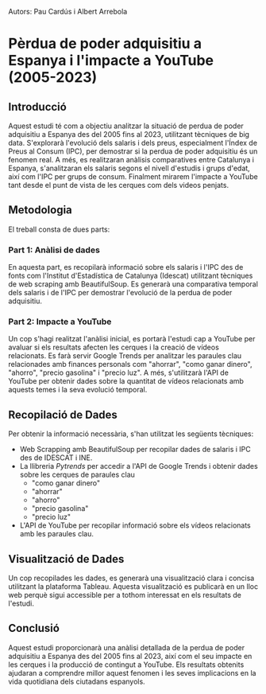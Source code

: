 Autors: Pau Cardús i Albert Arrebola

# Pèrdua de poder adquisitiu a Espanya i l'impacte a YouTube (2005-2023)

## Introducció
Aquest estudi té com a objectiu analitzar la situació de perdua de poder adquisitiu a Espanya des del 2005 fins al 2023, utilitzant tècniques de big data. S'explorarà l'evolució dels salaris i dels preus, especialment l'Índex de Preus al Consum (IPC), per demostrar si la perdua de poder adquisitiu és un fenomen real. A més, es realitzaran anàlisis comparatives entre Catalunya i Espanya, s'analitzaran els salaris segons el nivell d'estudis i grups d'edat, així com l'IPC per grups de consum. Finalment mirarem l'impacte a YouTube tant desde el punt de vista de les cerques com dels videos penjats. 

## Metodologia
El treball consta de dues parts:

### Part 1: Anàlisi de dades
En aquesta part, es recopilarà informació sobre els salaris i l'IPC des de fonts com l'Institut d'Estadística de Catalunya (Idescat) utilitzant tècniques de web scraping amb BeautifulSoup. Es generarà una comparativa temporal dels salaris i de l'IPC per demostrar l'evolució de la perdua de poder adquisitiu.

### Part 2: Impacte a YouTube
Un cop s'hagi realitzat l'anàlisi inicial, es portarà l'estudi cap a YouTube per avaluar si els resultats afecten les cerques i la creació de vídeos relacionats. Es farà servir Google Trends per analitzar les paraules clau relacionades amb finances personals com "ahorrar", "como ganar dinero", "ahorro", "precio gasolina" i "precio luz". A més, s'utilitzarà l'API de YouTube per obtenir dades sobre la quantitat de vídeos relacionats amb aquests temes i la seva evolució temporal.

## Recopilació de Dades
Per obtenir la informació necessària, s'han utilitzat les següents tècniques:

- Web Scrapping amb BeautifulSoup per recopilar dades de salaris i IPC des de IDESCAT i INE.
- La llibreria _Pytrends_ per accedir a l'API de Google Trends i obtenir dades sobre les cerques de paraules clau
  - "como ganar dinero"
  - "ahorrar"
  - "ahorro"
  - "precio gasolina"
  - "precio luz"
- L'API de YouTube per recopilar informació sobre els vídeos relacionats amb les paraules clau.

## Visualització de Dades
Un cop recopilades les dades, es generarà una visualització clara i concisa utilitzant la plataforma Tableau. Aquesta visualització es publicarà en un lloc web perquè sigui accessible per a tothom interessat en els resultats de l'estudi.

## Conclusió
Aquest estudi proporcionarà una anàlisi detallada de la perdua de poder adquisitiu a Espanya des del 2005 fins al 2023, així com el seu impacte en les cerques i la producció de contingut a YouTube. Els resultats obtenits ajudaran a comprendre millor aquest fenomen i les seves implicacions en la vida quotidiana dels ciutadans espanyols.

